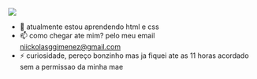 




![]([https://www.google.com/url?sa=i&url=https%3A%2F%2Fwallpaperaccess.com%2Fpixel-art-gif&psig=AOvVaw35CRxUFNySldnTV5q87n6Y&ust=1678320986470000&source=images&cd=vfe&ved=0CA8QjRxqFwoTCLj2sYSHy_0CFQAAAAAdAAAAABAd](https://www.google.com/url?sa=i&url=https%3A%2F%2Fsteamcommunity.com%2Fsharedfiles%2Ffiledetails%2F%3Fid%3D1366661990&psig=AOvVaw35CRxUFNySldnTV5q87n6Y&ust=1678320986470000&source=images&cd=vfe&ved=0CA8QjRxqFwoTCLj2sYSHy_0CFQAAAAAdAAAAABAl))


- 🌱 atualmente estou aprendendo html e css
- 📫 como chegar ate mim? pelo meu email niickolasggimenez@gmail.com
- ⚡ curiosidade, pereço bonzinho mas ja fiquei ate as 11 horas acordado sem a permissao da minha mae








